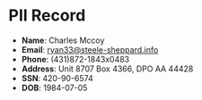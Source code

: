 # PII Record
- **Name**: Charles Mccoy
- **Email**: ryan33@steele-sheppard.info
- **Phone**: (431)872-1843x0483
- **Address**: Unit 8707 Box 4366, DPO AA 44428
- **SSN**: 420-90-6574
- **DOB**: 1984-07-05
